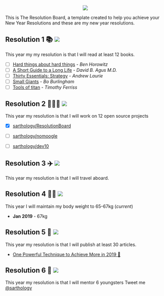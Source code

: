<div align="center">
  <img src="https://i.imgur.com/thKzPkw.png">
</div>

This is The Resolution Board, a template created to help you achieve your New Year Resolutions and these are my new year resolutions.

## Resolution 1 📚 ![](https://img.shields.io/badge/progress-0%25-red.svg)
This year my my resolution is that I will read at least 12 books.

- [ ] [Hard things about hard things](https://www.amazon.com/Hard-Thing-About-Things-Building/dp/0062273205) - *Ben Horowitz*
- [ ] [A Short Guide to a Long Life](https://www.amazon.com/Short-Guide-Long-Life/dp/147673609X) - *David B. Agus M.D.*
- [ ] [Thirty Essentials: Strategy](https://www.amazon.com/Thirty-Essentials-Strategy-strategy-companies-ebook/dp/B079LQVXNB) - *Andrew Laurie*
- [ ] [Small Giants](https://www.amazon.com/Small-Giants-Companies-Instead-10th-Anniversary/dp/014310960X) - *Bo Burlingham*
- [ ] [Tools of titan](https://www.amazon.com/Tools-Titans-Billionaires-World-Class-Performers/dp/1328683788/ref=sr_1_2?ie=UTF8&qid=1546324870&sr=8-2&keywords=tools+of+titans) - *Timothy Ferriss*

## Resolution 2 👨🏻‍💻 ![](https://img.shields.io/badge/progress-8.33%25-red.svg)

This year my resolution is that I will work on 12 open source projects

- [x] [sarthology/ResolutionBoard](https://github.com/sarthology/ResolutionBoard)
- [ ] [sarthology/nomoogle](https://github.com/sarthology/nomoogle)
- [ ] [sarthology/dev10](https://github.com/sarthology/Dev10)


## Resolution 3 ✈️ ![](https://img.shields.io/badge/progress-0%25-red.svg)
This year my resolution is that I will travel aboard.

## Resolution 4 💪🏼 ![](https://img.shields.io/badge/progress-8.33%25-red.svg)
This year I will maintain my body weight to 65-67kg (*current*)
* **Jan 2019** - 67kg

## Resolution 5 🤝 ![](https://img.shields.io/badge/progress-3.33%25-red.svg)
This year my resolution is that I will publish at least 30 articles.

* [One Powerful Technique to Achieve More in 2019 📓](https://medium.com/@Sarthaksharma0/one-powerful-technique-to-achieve-more-in-2019-6f1d4b816d89)

## Resolution 6 🤝 ![](https://img.shields.io/badge/progress-0%25-red.svg)
This year my resolution is that I will mentor 6 youngsters 
Tweet me [@sarthology](https://twitter.com/sarthology)
